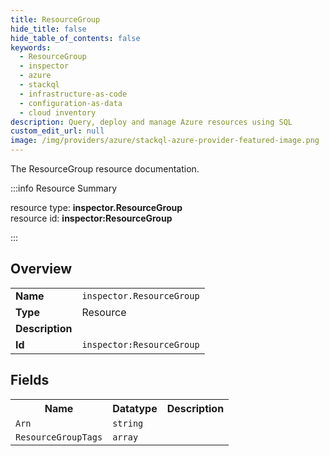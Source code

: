 ```yaml
---
title: ResourceGroup
hide_title: false
hide_table_of_contents: false
keywords:
  - ResourceGroup
  - inspector
  - azure
  - stackql
  - infrastructure-as-code
  - configuration-as-data
  - cloud inventory
description: Query, deploy and manage Azure resources using SQL
custom_edit_url: null
image: /img/providers/azure/stackql-azure-provider-featured-image.png
---
```

The ResourceGroup resource documentation.

:::info Resource Summary

<div class="row">
<div class="providerDocColumn">
<span>resource type:&nbsp;<b>inspector.ResourceGroup</b></span><br />
<span>resource id:&nbsp;<b>inspector:ResourceGroup</b></span><br />
</div>
</div>

:::

## Overview
<table><tbody>
<tr><td><b>Name</b></td><td><code>inspector.ResourceGroup</code></td></tr>
<tr><td><b>Type</b></td><td>Resource</td></tr>
<tr><td><b>Description</b></td><td></td></tr>
<tr><td><b>Id</b></td><td><code>inspector:ResourceGroup</code></td></tr>
</tbody></table>

## Fields
<table><tbody>
<tr><th>Name</th><th>Datatype</th><th>Description</th></tr>
<tr><td><code>Arn</code></td><td><code>string</code></td><td></td></tr><tr><td><code>ResourceGroupTags</code></td><td><code>array</code></td><td></td></tr>
</tbody></table>